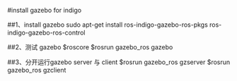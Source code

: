 #install gazebo for indigo

##1、install gazebo
		sudo apt-get install ros-indigo-gazebo-ros-pkgs  ros-indigo-gazebo-ros-control

##2、测试 gazebo
		$roscore
		$rosrun gazebo_ros gazebo
		
##3、分开运行gazebo server 与 client
		$rosrun gazebo_ros gzserver
		$rosrun gazebo_ros gzclient
